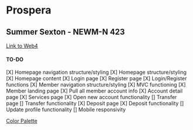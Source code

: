 # Prospera

## Summer Sexton - NEWM-N 423

[Link to Web4](https://in-info-web4.informatics.iupui.edu/~sarsexto/N423/prospera/)

#### TO-DO

[X] Homepage navigation structure/styling
[X] Homepage structure/styling
[X] Homepage content
[X] Login page
[X] Register page
[X] Login/Register functions
[X] Member navigation structure/styling
[X] MVC functioning
[X] Member landing page
[X] Pull all member account info
[X] Account detail page
[X] Services page
[X] Open new account functionality
[] Transfer page
[] Transfer functionality
[X] Deposit page
[X] Deposit functionality
[] Update profile functionality
[] Mobile responsivity

[Color Palette](https://coolors.co/0e34a0-041f6b-b4c6f8-6a041d-fb5607)
